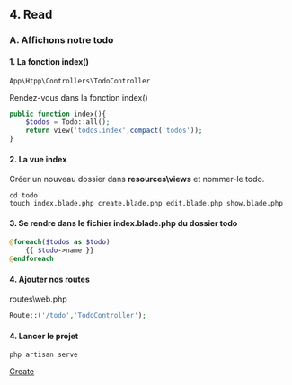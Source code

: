 ## 4. Read
### A. Affichons notre todo 

#### 1. La fonction index()

```
App\Htpp\Controllers\TodoController
```

Rendez-vous dans la fonction index()

```php
public function index(){
    $todos = Todo::all();
    return view('todos.index',compact('todos'));
}
```

#### 2. La vue index

Créer un nouveau dossier dans **resources\views** et nommer-le todo.

```
cd todo
touch index.blade.php create.blade.php edit.blade.php show.blade.php 
```

#### 3. Se rendre dans le fichier index.blade.php du dossier todo

```php
@foreach($todos as $todo)
    {{ $todo->name }}
@endforeach
```

#### 4. Ajouter nos routes

routes\web.php

```php
Route::('/todo','TodoController');

```

#### 4. Lancer le projet

```
php artisan serve
``` 

[Create](https://github.com/pierrenoel/Laravel/blob/master/Exercice/005_create.md)

